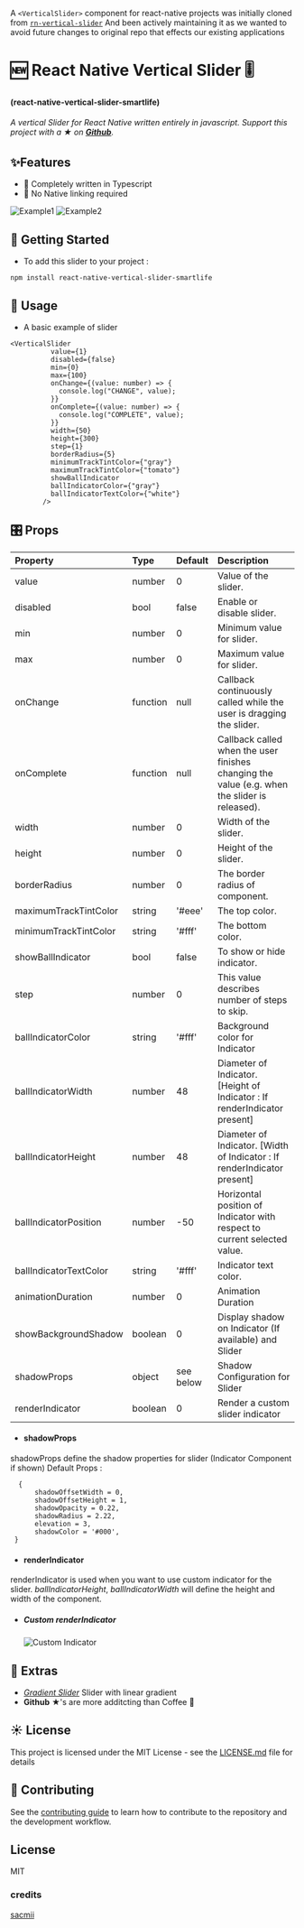 A `<VerticalSlider>` component for react-native projects was initially cloned from [`rn-vertical-slider`](https://github.com/sacmii/rn-vertical-slider#readme) And been actively maintaining it as we wanted to avoid future changes to original repo that effects our existing applications

# 🆕 React Native Vertical Slider 🎚

#### **(react-native-vertical-slider-smartlife)**

###### A vertical Slider for React Native written entirely in javascript. Support this project with a ★ on [**Github**](https://github.com/razorRun/react-native-vertical-slider-smartlife).

## ✨Features

- 📝 Completely written in Typescript
- 🔗 No Native linking required

![Example1](https://user-images.githubusercontent.com/12546974/82729464-63a73d00-9d15-11ea-99dc-e432e61d8398.gif) ![Example2](https://user-images.githubusercontent.com/12546974/82730380-b0dadd00-9d1c-11ea-889d-03249c6b5f76.gif)

## 🏁 Getting Started

- To add this slider to your project :

```
npm install react-native-vertical-slider-smartlife
```

## 🎨 Usage

- A basic example of slider

```
<VerticalSlider
          value={1}
          disabled={false}
          min={0}
          max={100}
          onChange={(value: number) => {
            console.log("CHANGE", value);
          }}
          onComplete={(value: number) => {
            console.log("COMPLETE", value);
          }}
          width={50}
          height={300}
          step={1}
          borderRadius={5}
          minimumTrackTintColor={"gray"}
          maximumTrackTintColor={"tomato"}
          showBallIndicator
          ballIndicatorColor={"gray"}
          ballIndicatorTextColor={"white"}
        />
```

## 🎛 Props

| Property               | Type     | Default   | Description                                                                                   |
| :--------------------- | :------- | :-------- | :-------------------------------------------------------------------------------------------- |
| value                  | number   | 0         | Value of the slider.                                                                          |
| disabled               | bool     | false     | Enable or disable slider.                                                                     |
| min                    | number   | 0         | Minimum value for slider.                                                                     |
| max                    | number   | 0         | Maximum value for slider.                                                                     |
| onChange               | function | null      | Callback continuously called while the user is dragging the slider.                           |
| onComplete             | function | null      | Callback called when the user finishes changing the value (e.g. when the slider is released). |
| width                  | number   | 0         | Width of the slider.                                                                          |
| height                 | number   | 0         | Height of the slider.                                                                         |
| borderRadius           | number   | 0         | The border radius of component.                                                               |
| maximumTrackTintColor  | string   | '#eee'    | The top color.                                                                                |
| minimumTrackTintColor  | string   | '#fff'    | The bottom color.                                                                             |
| showBallIndicator      | bool     | false     | To show or hide indicator.                                                                    |
| step                   | number   | 0         | This value describes number of steps to skip.                                                 |
| ballIndicatorColor     | string   | '#fff'    | Background color for Indicator                                                                |
| ballIndicatorWidth     | number   | 48        | Diameter of Indicator. [Height of Indicator : If renderIndicator present]                     |
| ballIndicatorHeight    | number   | 48        | Diameter of Indicator. [Width of Indicator : If renderIndicator present]                      |
| ballIndicatorPosition  | number   | -50       | Horizontal position of Indicator with respect to current selected value.                      |
| ballIndicatorTextColor | string   | '#fff'    | Indicator text color.                                                                         |
| animationDuration      | number   | 0         | Animation Duration                                                                            |
| showBackgroundShadow   | boolean  | 0         | Display shadow on Indicator (If available) and Slider                                         |
| shadowProps            | object   | see below | Shadow Configuration for Slider                                                               |
| renderIndicator        | boolean  | 0         | Render a custom slider indicator                                                              |

- #### shadowProps

shadowProps define the shadow properties for slider (Indicator Component if shown)
Default Props :

```
  {
      shadowOffsetWidth = 0,
      shadowOffsetHeight = 1,
      shadowOpacity = 0.22,
      shadowRadius = 2.22,
      elevation = 3,
      shadowColor = '#000',
 }
```

- #### renderIndicator

renderIndicator is used when you want to use custom indicator for the slider. _ballIndicatorHeight_, _ballIndicatorWidth_ will define the height and width of the component.

- ##### Custom renderIndicator

  ![Custom Indicator](https://user-images.githubusercontent.com/12546974/82730062-89831080-9d1a-11ea-8f41-b37d02b79a69.gif)

## 📌 Extras

- _[Gradient Slider](https://github.com/sacmii/rn-vertical-slider-gradient)_ Slider with linear gradient
- **Github** ★'s are more additcting than Coffee 🤩

## ☀️ License

This project is licensed under the MIT License - see the [LICENSE.md](LICENSE.md) file for details

## 🚧 Contributing

See the [contributing guide](CONTRIBUTING.md) to learn how to contribute to the repository and the development workflow.

## License

MIT

### credits
[sacmii](https://github.com/sacmii/rn-vertical-slider#readme)
